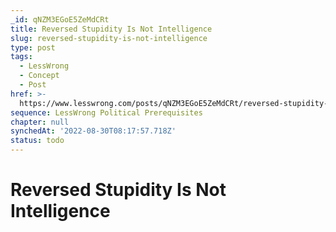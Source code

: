 ```yaml
---
_id: qNZM3EGoE5ZeMdCRt
title: Reversed Stupidity Is Not Intelligence
slug: reversed-stupidity-is-not-intelligence
type: post
tags:
  - LessWrong
  - Concept
  - Post
href: >-
  https://www.lesswrong.com/posts/qNZM3EGoE5ZeMdCRt/reversed-stupidity-is-not-intelligence
sequence: LessWrong Political Prerequisites
chapter: null
synchedAt: '2022-08-30T08:17:57.718Z'
status: todo
---
```


# Reversed Stupidity Is Not Intelligence
